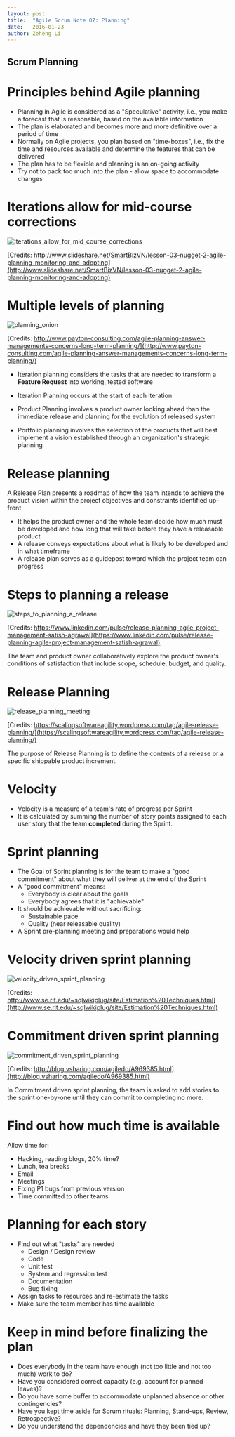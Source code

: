 ```yaml
---
layout: post
title:  "Agile Scrum Note 07: Planning"
date:   2016-01-23
author: Zeheng Li
---
```

## Scrum Planning

# Principles behind Agile planning
  * Planning in Agile is considered as a "Speculative" activity, i.e., you make a forecast that is reasonable, based on the available information
  * The plan is elaborated and becomes more and more definitive over a period of time
  * Normally on Agile projects, you plan based on "time-boxes", i.e., fix the time and resources available and determine the features that can be delivered
  * The plan has to be flexible and planning is an on-going activity
  * Try not to pack too much into the plan - allow space to accommodate changes

# Iterations allow for mid-course corrections
![iterations_allow_for_mid_course_corrections](https://dl.dropboxusercontent.com/u/2746648/github/zehengl/iterations_allow_for_mid_course_corrections.jpg)

[Credits: http://www.slideshare.net/SmartBizVN/lesson-03-nugget-2-agile-planning-monitoring-and-adopting](http://www.slideshare.net/SmartBizVN/lesson-03-nugget-2-agile-planning-monitoring-and-adopting)

# Multiple levels of planning
![planning_onion](https://dl.dropboxusercontent.com/u/2746648/github/zehengl/planning_onion.png)

[Credits: http://www.payton-consulting.com/agile-planning-answer-managements-concerns-long-term-planning/](http://www.payton-consulting.com/agile-planning-answer-managements-concerns-long-term-planning/)

  * Iteration planning considers the tasks that are needed to transform a **Feature Request** into working, tested software
  * Iteration Planning occurs at the start of each iteration

  * Product Planning involves a product owner looking ahead than the immediate release and planning for the evolution of released system
  * Portfolio planning involves the selection of the products that will best implement a vision established through an organization's strategic planning

# Release planning
A Release Plan presents a roadmap of how the team intends to achieve the product vision within the project objectives and constraints identified up-front

  * It helps the product owner and the whole team decide how much must be developed and how long that will take before they have a releasable product
  * A release conveys expectations about what is likely to be developed and in what timeframe
  * A release plan serves as a guidepost toward which the project team can progress

# Steps to planning a release
![steps_to_planning_a_release](https://dl.dropboxusercontent.com/u/2746648/github/zehengl/steps_to_planning_a_release.png)

[Credits: https://www.linkedin.com/pulse/release-planning-agile-project-management-satish-agrawal](https://www.linkedin.com/pulse/release-planning-agile-project-management-satish-agrawal)

The team and product owner collaboratively explore the product owner's conditions of satisfaction that include scope, schedule, budget, and quality.

# Release Planning
![release_planning_meeting](https://dl.dropboxusercontent.com/u/2746648/github/zehengl/release_planning_meeting.jpg)

[Credits: https://scalingsoftwareagility.wordpress.com/tag/agile-release-planning/](https://scalingsoftwareagility.wordpress.com/tag/agile-release-planning/)

The purpose of Release Planning is to define the contents of a release or a specific shippable product increment.

# Velocity
  * Velocity is a measure of a team's rate of progress per Sprint
  * It is calculated by summing the number of story points assigned to each user story that the team **completed** during the Sprint.

# Sprint planning
  * The Goal of Sprint planning is for the team to make a "good commitment" about what they will deliver at the end of the Sprint
  * A "good commitment" means:
    - Everybody is clear about the goals
    - Everybody agrees that it is "achievable"
  * It should be achievable without sacrificing:  
    - Sustainable pace
    - Quality (near releasable quality)
  * A Sprint pre-planning meeting and preparations would help

# Velocity driven sprint planning
![velocity_driven_sprint_planning](https://dl.dropboxusercontent.com/u/2746648/github/zehengl/velocity_driven_sprint_planning.png)

[Credits: http://www.se.rit.edu/~sqlwikiplug/site/Estimation%20Techniques.html](http://www.se.rit.edu/~sqlwikiplug/site/Estimation%20Techniques.html)

# Commitment driven sprint planning
![commitment_driven_sprint_planning](https://dl.dropboxusercontent.com/u/2746648/github/zehengl/commitment_driven_sprint_planning.gif)

[Credits: http://blog.vsharing.com/agiledo/A969385.html](http://blog.vsharing.com/agiledo/A969385.html)

In Commitment driven sprint planning, the team is asked to add stories to the sprint one-by-one until they can commit to completing no more.

# Find out how much time is available
Allow time for:

  - Hacking, reading blogs, 20% time? 
  - Lunch, tea breaks
  - Email
  - Meetings
  - Fixing P1 bugs from previous version 
  - Time committed to other teams

# Planning for each story
  * Find out what "tasks" are needed
    - Design / Design review
    - Code
    - Unit test
    - System and regression test
    - Documentation
    - Bug fixing
  * Assign tasks to resources and re-estimate the tasks
  * Make sure the team member has time available

# Keep in mind before finalizing the plan
  * Does everybody in the team have enough (not too little and not too much) work to do?
  * Have you considered correct capacity (e.g. account for planned leaves)?
  * Do you have some buffer to accommodate unplanned absence or other contingencies?
  * Have you kept time aside for Scrum rituals: Planning, Stand-ups, Review, Retrospective?
  * Do you understand the dependencies and have they been tied up?